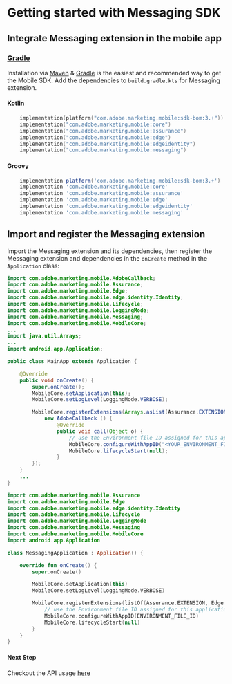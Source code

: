 #  Getting started with Messaging SDK

## Integrate Messaging extension in the mobile app

### [Gradle](https://gradle.org/)

Installation via [Maven](https://maven.apache.org/) & [Gradle](https://gradle.org/) is the easiest and recommended way to get the Mobile SDK. Add the dependencies to `build.gradle.kts` for Messaging extension.

#### Kotlin

```kotlin
    implementation(platform("com.adobe.marketing.mobile:sdk-bom:3.+"))
    implementation("com.adobe.marketing.mobile:core")
    implementation("com.adobe.marketing.mobile:assurance")
    implementation("com.adobe.marketing.mobile:edge")
    implementation("com.adobe.marketing.mobile:edgeidentity")
    implementation("com.adobe.marketing.mobile:messaging")
```

#### Groovy

```groovy
    implementation platform('com.adobe.marketing.mobile:sdk-bom:3.+')
    implementation 'com.adobe.marketing.mobile:core'
    implementation 'com.adobe.marketing.mobile:assurance'
    implementation 'com.adobe.marketing.mobile:edge'
    implementation 'com.adobe.marketing.mobile:edgeidentity'
    implementation 'com.adobe.marketing.mobile:messaging'
```

## Import and register the Messaging extension

Import the Messaging extension and its dependencies, then register the Messaging extension and dependencies in the `onCreate` method in the `Application` class:

```java
import com.adobe.marketing.mobile.AdobeCallback;
import com.adobe.marketing.mobile.Assurance;
import com.adobe.marketing.mobile.Edge;
import com.adobe.marketing.mobile.edge.identity.Identity;
import com.adobe.marketing.mobile.Lifecycle;
import com.adobe.marketing.mobile.LoggingMode;
import com.adobe.marketing.mobile.Messaging;
import com.adobe.marketing.mobile.MobileCore;
...
import java.util.Arrays;
...
import android.app.Application;

public class MainApp extends Application {

    @Override
    public void onCreate() {
        super.onCreate();
        MobileCore.setApplication(this);
        MobileCore.setLogLevel(LoggingMode.VERBOSE);

        MobileCore.registerExtensions(Arrays.asList(Assurance.EXTENSION, Edge.EXTENSION, Identity.EXTENSION, Messaging.EXTENSION, Lifecycle.EXTENSION), 
            new AdobeCallback () {
                @Override
                public void call(Object o) {
                    // use the Environment file ID assigned for this application from Adobe Data Collection (formerly Adobe Launch)
                    MobileCore.configureWithAppID("<YOUR_ENVIRONMENT_FILE_ID>");
                    MobileCore.lifecycleStart(null);
                }
        });
    }
    ...
}
```

```kotlin
import com.adobe.marketing.mobile.Assurance
import com.adobe.marketing.mobile.Edge
import com.adobe.marketing.mobile.edge.identity.Identity
import com.adobe.marketing.mobile.Lifecycle
import com.adobe.marketing.mobile.LoggingMode
import com.adobe.marketing.mobile.Messaging
import com.adobe.marketing.mobile.MobileCore
import android.app.Application

class MessagingApplication : Application() {

    override fun onCreate() {
        super.onCreate()

        MobileCore.setApplication(this)
        MobileCore.setLogLevel(LoggingMode.VERBOSE)

        MobileCore.registerExtensions(listOf(Assurance.EXTENSION, Edge.EXTENSION, Identity.EXTENSION, Messaging.EXTENSION, Lifecycle.EXTENSION)) {
            // use the Environment file ID assigned for this application from Adobe Data Collection (formerly Adobe Launch)
            MobileCore.configureWithAppID(ENVIRONMENT_FILE_ID)
            MobileCore.lifecycleStart(null)
        }
    }
}
```

#### Next Step
Checkout the API usage [here](./api-usage.md)